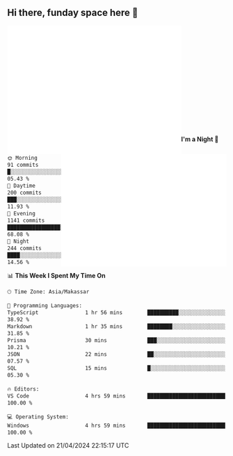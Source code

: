 ## Hi there, funday space here 🚀

<img align="left" width="400" alt="🌞" src="https://raw.githubusercontent.com/fhasnur/fhasnur/master/general.svg?token=ATQS65TR7ETTG5RLJUDIDBLBN34HE">
<img align="right" width="380" alt="🌞" src="https://raw.githubusercontent.com/fhasnur/fhasnur/master/statistics.svg?token=ATQS65TR7ETTG5RLJUDIDBLBN34HE">

<br><br><br><br><br><br><br><br><br><br><br><br><br><br>

<!--START_SECTION:waka-->
**I'm a Night 🦉** 

```text
🌞 Morning                91 commits          █░░░░░░░░░░░░░░░░░░░░░░░░   05.43 % 
🌆 Daytime                200 commits         ███░░░░░░░░░░░░░░░░░░░░░░   11.93 % 
🌃 Evening                1141 commits        █████████████████░░░░░░░░   68.08 % 
🌙 Night                  244 commits         ████░░░░░░░░░░░░░░░░░░░░░   14.56 % 
```


📊 **This Week I Spent My Time On** 

```text
🕑︎ Time Zone: Asia/Makassar

💬 Programming Languages: 
TypeScript               1 hr 56 mins        ██████████░░░░░░░░░░░░░░░   38.92 % 
Markdown                 1 hr 35 mins        ████████░░░░░░░░░░░░░░░░░   31.85 % 
Prisma                   30 mins             ███░░░░░░░░░░░░░░░░░░░░░░   10.21 % 
JSON                     22 mins             ██░░░░░░░░░░░░░░░░░░░░░░░   07.57 % 
SQL                      15 mins             █░░░░░░░░░░░░░░░░░░░░░░░░   05.30 % 

🔥 Editors: 
VS Code                  4 hrs 59 mins       █████████████████████████   100.00 % 

💻 Operating System: 
Windows                  4 hrs 59 mins       █████████████████████████   100.00 % 
```


 Last Updated on 21/04/2024 22:15:17 UTC
<!--END_SECTION:waka-->
